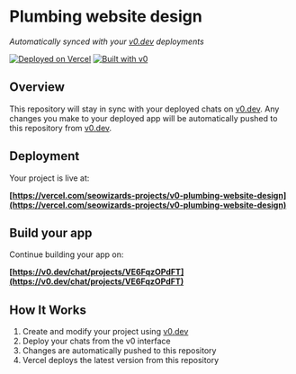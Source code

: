 # Plumbing website design

*Automatically synced with your [v0.dev](https://v0.dev) deployments*

[![Deployed on Vercel](https://img.shields.io/badge/Deployed%20on-Vercel-black?style=for-the-badge&logo=vercel)](https://vercel.com/seowizards-projects/v0-plumbing-website-design)
[![Built with v0](https://img.shields.io/badge/Built%20with-v0.dev-black?style=for-the-badge)](https://v0.dev/chat/projects/VE6FqzOPdFT)

## Overview

This repository will stay in sync with your deployed chats on [v0.dev](https://v0.dev).
Any changes you make to your deployed app will be automatically pushed to this repository from [v0.dev](https://v0.dev).

## Deployment

Your project is live at:

**[https://vercel.com/seowizards-projects/v0-plumbing-website-design](https://vercel.com/seowizards-projects/v0-plumbing-website-design)**

## Build your app

Continue building your app on:

**[https://v0.dev/chat/projects/VE6FqzOPdFT](https://v0.dev/chat/projects/VE6FqzOPdFT)**

## How It Works

1. Create and modify your project using [v0.dev](https://v0.dev)
2. Deploy your chats from the v0 interface
3. Changes are automatically pushed to this repository
4. Vercel deploys the latest version from this repository